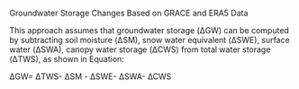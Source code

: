 Groundwater Storage Changes Based on GRACE and ERA5 Data

This approach assumes that groundwater storage (ΔGW) can be computed by subtracting soil moisture (ΔSM), snow water equivalent (ΔSWE), surface water (ΔSWA), canopy water storage (ΔCWS) from total water storage (ΔTWS), 
as shown in Equation:

ΔGW= ΔTWS- ΔSM - ΔSWE- ΔSWA- ∆CWS
